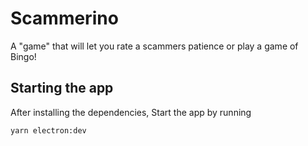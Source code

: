 # Scammerino

A "game" that will let you rate a scammers patience or play a game of Bingo!

## Starting the app

After installing the dependencies, Start the app by running

```console
yarn electron:dev
```
